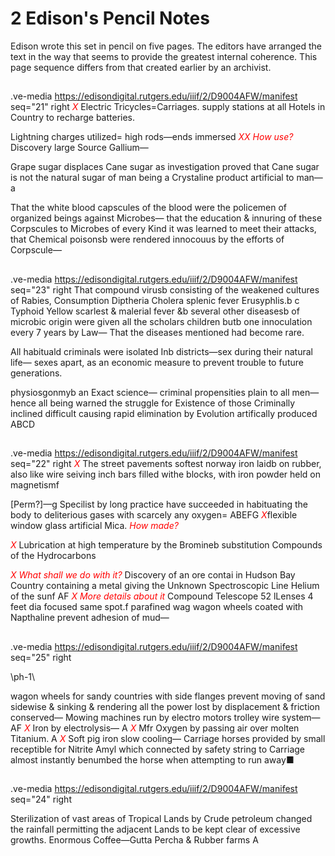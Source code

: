 # 2 Edison's Pencil Notes

Edison wrote this set in pencil on five pages. The editors have arranged the text in the way that seems to provide the greatest internal coherence. This page sequence differs from that created earlier by an archivist.

##
.ve-media https://edisondigital.rutgers.edu/iiif/2/D9004AFW/manifest seq="21" right
<span style="color:red">*X*</span> Electric Tricycles=Carriages. supply stations at all Hotels in Country to recharge batteries.

 Lightning charges utilized= high rods—ends immersed
<span style="color:red">*XX How use?*</span>Discovery large Source Gallium—

Grape sugar displaces Cane sugar as investigation proved that Cane sugar is not the natural sugar of man being a Crystaline product artificial to man—a 

That the white blood capscules of the blood were the policemen of organized beings against Microbes— that the education & innuring of these Corpscules to Microbes of every Kind it was learned to meet their attacks, that Chemical poisonsb were rendered innocouus by the efforts of Corpscule—

##
.ve-media https://edisondigital.rutgers.edu/iiif/2/D9004AFW/manifest seq="23" right
That compound virusb consisting of the weakened cultures of Rabies, Consumption Diptheria Cholera splenic fever Erusyphlis.b <Erysipelass>c Typhoid Yellow scarlest & malerial fever &b several other diseasesb of microbic origin were given all the scholars children butb one innoculation every 7 years by Law— That the diseases mentioned had become rare.

 All habituald criminals were isolated Inb districts—sex during their natural life— sexes apart, as an economic measure to prevent trouble to future generations. 

physiosgonmyb an Exact science— criminal propensities plain to all men— hence all being warned the struggle for Existence of those Criminally inclined difficult causing rapid elimination by Evolution artifically produced
ABCD
##
.ve-media https://edisondigital.rutgers.edu/iiif/2/D9004AFW/manifest seq="22" right
<span style="color:red">*X*</span> The street pavements softest norway iron laidb on rubber, also like wire seiving inch bars filled withe blocks, with iron powder held on magnetismf 
    
[Perm?]—g Specilist by long practice have succeeded in habituating the body to deliterious gases with scarcely any oxygen=
ABEFG
<span style="color:red">*X*</span>flexible window glass artificial Mica. <span style="color:red">*How made?*</span> <OK>

<span style="color:red">*X*</span> Lubrication at high temperature by the Bromineb substitution Compounds of the Hydrocarbons

<span style="color:red">*X What shall we do with it?*</span> Discovery of an ore contai in Hudson Bay Country containing a metal giving the Unknown Spectroscopic Line Helium of the sunf
AF
<span style="color:red">*X More details about it*</span> Compound Telescope 52 lLenses 4 feet dia focused same spot.f
parafined wag wagon wheels coated with Napthaline prevent adhesion of mud— 
##
.ve-media https://edisondigital.rutgers.edu/iiif/2/D9004AFW/manifest seq="25" right

\ph-1\
	
wagon wheels for sandy countries with side flanges prevent moving of sand sidewise & sinking & rendering all the power lost by displacement & friction conserved— 
Mowing machines run by electro motors trolley wire system—
AF
<span style="color:red">*X*</span> Iron by electrolysis—
A
<span style="color:red">*X*</span> Mfr Oxygen by passing air over molten Titanium.
A
<span style="color:red">*X*</span> Soft pig iron slow cooling—
Carriage horses provided by small receptible for Nitrite Amyl which connected by safety string to Carriage almost instantly benumbed the horse when attempting to run away■<OK>
##
.ve-media https://edisondigital.rutgers.edu/iiif/2/D9004AFW/manifest seq="24" right

Sterilization of vast areas of Tropical Lands by Crude petroleum changed the rainfall permitting the adjacent Lands to be kept clear of excessive growths. 
Enormous Coffee—Gutta Percha & Rubber farms
A